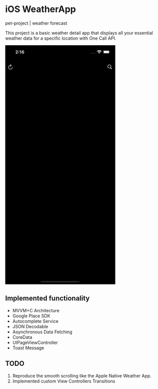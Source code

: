 # iOS WeatherApp
pet-project | weather forecast

This project is a basic weather detail app that displays all your essential weather data for a specific location with One Call API.

![](https://github.com/dantmac/WeatherApp/blob/master/overview.gif)

## Implemented functionality
- MVVM+C Architecture
- Google Place SDK
- Autocomplete Service
- JSON Decodable
- Asynchronous Data Fetching
- CoreData
- UIPageViewController
- Toast Message

## TODO
1. Reproduce the smooth scrolling like the Apple Native Weather App.
2. Implemented custom View Controllers Transitions
